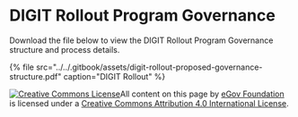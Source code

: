 # DIGIT Rollout Program Governance

Download the file below to view the DIGIT Rollout Program Governance structure and process details.

{% file src="../../.gitbook/assets/digit-rollout-proposed-governance-structure.pdf" caption="DIGIT Rollout" %}





 [![Creative Commons License](https://i.creativecommons.org/l/by/4.0/80x15.png)​](http://creativecommons.org/licenses/by/4.0/)All content on this page by [eGov Foundation](https://egov.org.in/) is licensed under a [Creative Commons Attribution 4.0 International License](http://creativecommons.org/licenses/by/4.0/).

